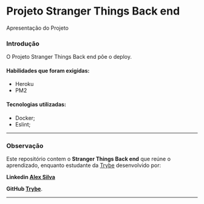 
# Projeto Stranger Things Back end

Apresentação do Projeto

### Introdução

O Projeto Stranger Things Back end pôe o deploy.

#### Habilidades que foram exigidas:

-   Heroku
-   PM2

#### Tecnologias utilizadas:

-   Docker;
-   Eslint;

----------

### Observação

Este repositório contem o  **Stranger Things Back end**  que reúne o aprendizado, enquanto estudante da  [Trybe](https://www.betrybe.com/)  desenvolvido por:

 **Linkedin  [Alex Silva](https://www.linkedin.com/in/alexcssilva/)**
 
   **GitHub  [Trybe](https://github.com/tryber)**.

----------

